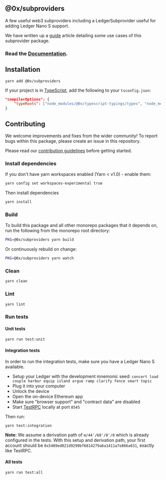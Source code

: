 ## @0x/subproviders

A few useful web3 subproviders including a LedgerSubprovider useful for adding Ledger Nano S support.

We have written up a [guide](https://0x.org/docs/guides/web3-provider-explained#web3-provider-examples) article detailing some use cases of this subprovider package.

### Read the [Documentation](https://0xproject.com/docs/subproviders).

## Installation

```
yarn add @0x/subproviders
```

If your project is in [TypeScript](https://www.typescriptlang.org/), add the following to your `tsconfig.json`:

```json
"compilerOptions": {
    "typeRoots": ["node_modules/@0x/typescript-typings/types", "node_modules/@types"],
}
```

## Contributing

We welcome improvements and fixes from the wider community! To report bugs within this package, please create an issue in this repository.

Please read our [contribution guidelines](../../CONTRIBUTING.md) before getting started.

### Install dependencies

If you don't have yarn workspaces enabled (Yarn < v1.0) - enable them:

```bash
yarn config set workspaces-experimental true
```

Then install dependencies

```bash
yarn install
```

### Build

To build this package and all other monorepo packages that it depends on, run the following from the monorepo root directory:

```bash
PKG=@0x/subproviders yarn build
```

Or continuously rebuild on change:

```bash
PKG=@0x/subproviders yarn watch
```

### Clean

```bash
yarn clean
```

### Lint

```bash
yarn lint
```

### Run tests

#### Unit tests

```bash
yarn run test:unit
```

#### Integration tests

In order to run the integration tests, make sure you have a Ledger Nano S available.

-   Setup your Ledger with the development mnemonic seed: `concert load couple harbor equip island argue ramp clarify fence smart topic`
-   Plug it into your computer
-   Unlock the device
-   Open the on-device Ethereum app
-   Make sure "browser support" and "contract data" are disabled
-   Start [TestRPC](https://github.com/trufflesuite/ganache-cli) locally at port `8545`

Then run:

```
yarn test:integration
```

**Note:** We assume a derivation path of `m/44'/60'/0'/0` which is already configured in the tests. With this setup and derivation path, your first account should be `0x5409ed021d9299bf6814279a6a1411a7e866a631`, exactly like TestRPC.

#### All tests

```bash
yarn run test:all
```
